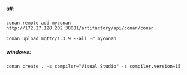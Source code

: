 ##### all:

```
conan remote add myconan http://172.27.128.202:38081/artifactory/api/conan/conan

conan upload mqttc/1.3.9 --all -r myconan
```

##### windows:

```
conan create . -s compiler="Visual Studio" -s compiler.version=15
```
